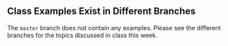 ## Class Examples Exist in Different Branches
The `master` branch does not contain any examples. Please see the different branches for the topics discussed in class this week.
